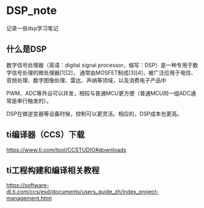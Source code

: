 # DSP_note
记录一些dsp学习笔记

## 什么是DSP
数字信号处理器（英语：digital signal processor，缩写：DSP）是一种专用于数字信号处理的微处理器[1][2]， 通常由MOSFET制成[3][4]，被广泛应用于电信、音频处理、数字图像处理、雷达、声纳等领域，以及消费电子产品中

PWM、ADC等外设可以并发，相较与普通MCU更方便（普通MCU同一组ADC通常是串行触发的）。

DSP在做逆变器等设备时候，控制可以更灵活。相应的，DSP成本也更高。

## ti编译器（CCS）下载

https://www.ti.com/tool/CCSTUDIO#downloads  

## ti工程构建和编译相关教程
https://software-dl.ti.com/ccs/esd/documents/users_guide_zh/index_project-management.html
